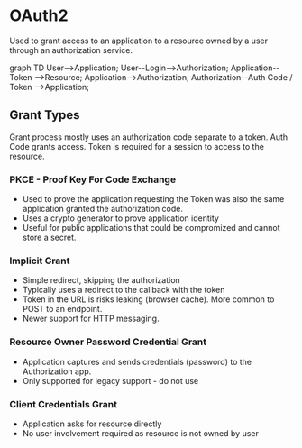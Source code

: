 # OAuth2

Used to grant access to an application to a resource owned by a user through an authorization service.

<div class="mermaid">
graph TD
    User-->Application;
    User--Login-->Authorization;
    Application-- Token -->Resource;
    Application-->Authorization;
    Authorization--Auth Code / Token -->Application;
</div>

## Grant Types

Grant process mostly uses an authorization code separate to a token. Auth Code grants access. Token is required for a session to access to the resource.

### **PKCE** - Proof Key For Code Exchange

-   Used to prove the application requesting the Token was also the same application granted the authorization code.
-   Uses a crypto generator to prove application identity
-   Useful for public applications that could be compromized and cannot store a secret.

### **Implicit Grant**

-   Simple redirect, skipping the authorization
-   Typically uses a redirect to the callback with the token
-   Token in the URL is risks leaking (browser cache). More common to POST to an endpoint.
-   Newer support for HTTP messaging.

### **Resource Owner Password Credential Grant**

-   Application captures and sends credentials (password) to the Authorization app.
-   Only supported for legacy support - do not use

### **Client Credentials Grant**

-   Application asks for resource directly
-   No user involvement required as resource is not owned by user
